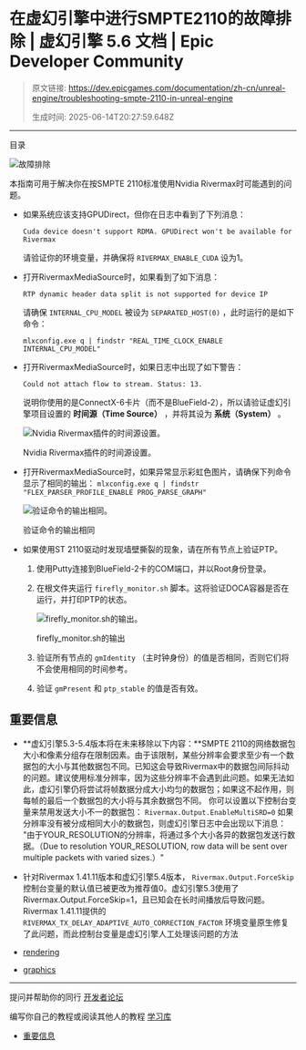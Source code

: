 # 在虚幻引擎中进行SMPTE2110的故障排除 | 虚幻引擎 5.6 文档 | Epic Developer Community

> 原文链接: https://dev.epicgames.com/documentation/zh-cn/unreal-engine/troubleshooting-smpte-2110-in-unreal-engine
> 
> 生成时间: 2025-06-14T20:27:59.648Z

---

目录

![故障排除](https://dev.epicgames.com/community/api/documentation/image/5b96a663-ec5f-46e4-98e4-d20d9ed884a2?resizing_type=fill&width=1920&height=335)

本指南可用于解决你在按SMPTE 2110标准使用Nvidia Rivermax时可能遇到的问题。

-   如果系统应该支持GPUDirect，但你在日志中看到了下列消息：
    
    `Cuda device doesn't support RDMA. GPUDirect won't be available for Rivermax`
    
    请验证你的环境变量，并确保将 `RIVERMAX_ENABLE_CUDA` 设为1。
    
-   打开RivermaxMediaSource时，如果看到了如下消息：
    
    `RTP dynamic header data split is not supported for device IP`
    
    请确保 `INTERNAL_CPU_MODEL` 被设为 `SEPARATED_HOST(0)` ，此时运行的是如下命令：
    
    `mlxconfig.exe q | findstr "REAL_TIME_CLOCK_ENABLE INTERNAL_CPU_MODEL"`
    
-   打开RivermaxMediaSource时，如果日志中出现了如下警告：
    
    `Could not attach flow to stream. Status: 13.`
    
    说明你使用的是ConnectX-6卡片（而不是BlueField-2），所以请验证虚幻引擎项目设置的 **时间源（Time Source）** ，并将其设为 **系统（System）** 。
    
    ![Nvidia Rivermax插件的时间源设置。](https://d1iv7db44yhgxn.cloudfront.net/documentation/images/f62d1397-14da-4c91-99f8-3abcf2c93159/image_0.png)
    
    Nvidia Rivermax插件的时间源设置。
    
-   打开RivermaxMediaSource时，如果异常显示彩虹色图片，请确保下列命令显示了相同的输出： `mlxconfig.exe q | findstr "FLEX_PARSER_PROFILE_ENABLE PROG_PARSE_GRAPH"`
    
    ![验证命令的输出相同。](https://d1iv7db44yhgxn.cloudfront.net/documentation/images/9962f970-7f9a-4922-b3f4-77b8408a59dd/image_1.png)
    
    验证命令的输出相同
    
-   如果使用ST 2110驱动时发现墙壁撕裂的现象，请在所有节点上验证PTP。
    
    1.  使用Putty连接到BlueField-2卡的COM端口，并以Root身份登录。
        
    2.  在根文件夹运行 `firefly_monitor.sh` 脚本。这将验证DOCA容器是否在运行，并打印PTP的状态。
        
        ![firefly_monitor.sh的输出。](https://d1iv7db44yhgxn.cloudfront.net/documentation/images/687a0ba7-a5ed-4d62-aa54-8426e1b09106/image_2.png)
        
        firefly\_monitor.sh的输出
        
    3.  验证所有节点的 `gmIdentity` （主时钟身份）的值是否相同，否则它们将不会使用相同的时间参考。
        
    4.  验证 `gmPresent` 和 `ptp_stable` 的值是否有效。
        

## 重要信息

-   **虚幻引擎5.3-5.4版本将在未来移除以下内容：**SMPTE 2110的网络数据包大小和像素分组存在限制因素。由于该限制，某些分辨率会要求至少有一个数据包的大小与其他数据包不同。已知这会导致Rivermax中的数据包间际抖动的问题。建议使用标准分辨率，因为这些分辨率不会遇到此问题。如果无法如此，虚幻引擎仍将尝试将帧数据分成大小均匀的数据包；如果这不起作用，则每帧的最后一个数据包的大小将与其余数据包不同。 你可以设置以下控制台变量来禁用发送大小不一的数据包： `Rivermax.Output.EnableMultiSRD=0` 如果分辨率没有被分成相同大小的数据包，则虚幻引擎日志中会出现以下消息： "由于YOUR\_RESOLUTION的分辨率，将通过多个大小各异的数据包发送行数据。（Due to resolution YOUR\_RESOLUTION, row data will be sent over multiple packets with varied sizes.）"
    
-   针对Rivermax 1.41.11版本和虚幻引擎5.4版本， `Rivermax.Output.ForceSkip` 控制台变量的默认值已被更改为推荐值0。虚幻引擎5.3使用了Rivermax.Output.ForceSkip=1，且已知会在长时间播放后导致问题。Rivermax 1.41.11提供的 `RIVERMAX_TX_DELAY_ADAPTIVE_AUTO_CORRECTION_FACTOR` 环境变量原生修复了此问题，而此控制台变量是虚幻引擎人工处理该问题的方法
    

-   [rendering](https://dev.epicgames.com/community/search?query=rendering)
-   [graphics](https://dev.epicgames.com/community/search?query=graphics)

* * *

提问并帮助你的同行 [开发者论坛](https://forums.unrealengine.com/categories?tag=unreal-engine)

编写你自己的教程或阅读其他人的教程 [学习库](https://dev.epicgames.com/community/unreal-engine/learning)

-   [重要信息](/documentation/zh-cn/unreal-engine/troubleshooting-smpte-2110-in-unreal-engine#%E9%87%8D%E8%A6%81%E4%BF%A1%E6%81%AF)